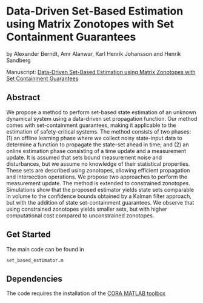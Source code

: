# Data-Driven Set-Based Estimation using Matrix Zonotopes with Set Containment Guarantees

by Alexander Berndt, Amr Alanwar, Karl Henrik Johansson and Henrik Sandberg

Manuscript: [Data-Driven Set-Based Estimation using Matrix Zonotopes with Set Containment Guarantees](https://arxiv.org/abs/2101.10784) 

## Abstract

We propose a method to perform set-based state estimation of an unknown dynamical system using a data-driven set propagation function. Our method comes with set-containment guarantees, making it applicable to the estimation of safety-critical systems. The method consists of two phases: (1) an offline learning phase where we collect noisy state-input data to determine a function to propagate the state-set ahead in time; and (2) an online estimation phase consisting of a time update and a measurement update. It is assumed that sets bound measurement noise and disturbances, but we assume no knowledge of their statistical properties. These sets are described using zonotopes, allowing efficient propagation and intersection operations. We propose two approaches to perform the measurement update. The method is extended to constrained zonotopes. Simulations show that the proposed estimator yields state sets comparable in volume to the confidence bounds obtained by a Kalman filter approach, but with the addition of state set-containment guarantees. We observe that using constrained zonotopes yields smaller sets, but with higher computational cost compared to unconstrained zonotopes. 

## Get Started

The main code can be found in
```
set_based_estimator.m
```

## Dependencies

The code requires the installation of the [CORA MATLAB toolbox](https://tumcps.github.io/CORA/)

